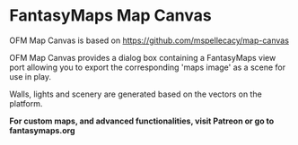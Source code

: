 # FantasyMaps Map Canvas

OFM Map Canvas is based on https://github.com/mspellecacy/map-canvas 

OFM Map Canvas provides a dialog box containing a FantasyMaps view port allowing you to export the corresponding 'maps image' as a scene for use in play. 

Walls, lights and scenery are generated based on the vectors on the platform.

**For custom maps, and advanced functionalities, visit Patreon or go to fantasymaps.org**  